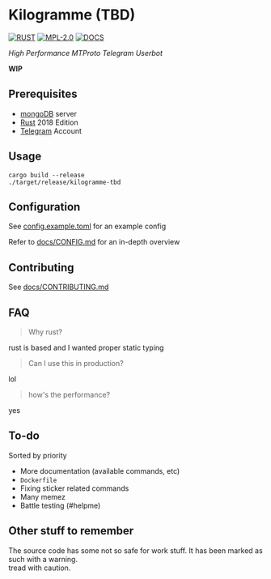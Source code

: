 # Kilogramme (TBD)

[![RUST](https://img.shields.io/badge/made%20with-RUST-red.svg?style=for-the-badge&logo=rust)](https://www.rust-lang.org/)
[![MPL-2.0](https://img.shields.io/badge/license%20-MPL--2.0-white.svg?style=for-the-badge&logo=mozilla)](https://spdx.org/licenses/MPL-2.0.html)
[![DOCS](https://img.shields.io/github/workflow/status/rupansh/kilogramme-tbd/docs?style=for-the-badge&logo=read-the-docs&logoColor=white&label=docs)](https://rupansh.github.io/kilogramme-tbd/kilogramme_tbd/)

*High Performance MTProto Telegram Userbot*

**WIP**

## Prerequisites
- [mongoDB](https://docs.mongodb.com/manual/installation/) server
- [Rust](https://www.rust-lang.org/) 2018 Edition
- [Telegram](https://telegram.org/) Account

## Usage

```shell
cargo build --release
./target/release/kilogramme-tbd
```

## Configuration

See [config.example.toml](config.example.toml) for an example config

Refer to [docs/CONFIG.md](docs/CONFIG.md) for an in-depth overview

## Contributing

See [docs/CONTRIBUTING.md](docs/CONTRIBUTING.md)

## FAQ

> Why rust?

rust is based and I wanted proper static typing  
> Can I use this in production?

lol  
> how's the performance?

yes

## To-do

Sorted by priority

- More documentation (available commands, etc)
- `Dockerfile`
- Fixing sticker related commands
- Many memez
- Battle testing (#helpme)

## Other stuff to remember

The source code has some not so safe for work stuff. It has been marked as such with a warning.  
tread with caution.
